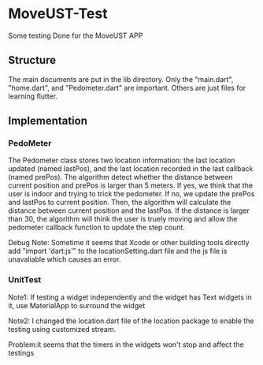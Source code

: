 # MoveUST-Test
Some testing Done for the MoveUST APP

## Structure
The main documents are put in the lib directory. Only the "main.dart", "home.dart", and "Pedometer.dart" are important. Others are just files for learning flutter.


## Implementation
### PedoMeter
The Pedometer class stores two location information: the last location updated (named lastPos), and the last location recorded in the last callback (named prePos). The algorithm detect whether the distance between current position and prePos is larger than 5 meters. If yes, we think that the user is indoor and trying to trick the pedometer. If no, we update the prePos and lastPos to current position. Then, the algorithm will calculate the distance between current position and the lastPos. If the distance is larger than 30, the algorithm will think the user is truely moving and allow the pedometer callback function to update the step count.

Debug Note: Sometime it seems that Xcode or other building tools directly add "import 'dart:js'" to the locationSetting.dart file and the js file is unavaliable which causes an error.

### UnitTest
Note1: If testing a widget independently and the widget has Text widgets in it, use MaterialApp to surround the widget

Note2: I changed the location.dart file of the location package to enable the testing using customized stream.

Problem:it seems that the timers in the widgets won't stop and affect the testings
